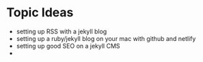 # Topic Ideas

- setting up RSS with a jekyll blog
- setting up a ruby/jekyll blog on your mac with github and netlify
- setting up good SEO on a jekyll CMS
- 

